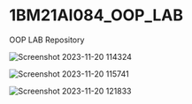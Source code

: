 # 1BM21AI084_OOP_LAB
OOP LAB Repository

![Screenshot 2023-11-20 114324](https://github.com/ParvaSingh/1BM21AI084_OOP_LAB/assets/138445528/ca5fb7ff-b913-4cba-9e6f-95af5cce7136)

![Screenshot 2023-11-20 115741](https://github.com/ParvaSingh/1BM21AI084_OOP_LAB/assets/138445528/49c4b441-f81e-4b3c-ac69-c8c3c932acad)

![Screenshot 2023-11-20 121833](https://github.com/ParvaSingh/1BM21AI084_OOP_LAB/assets/138445528/99e4cf3b-6009-40f2-a0ac-dcdc1066b2e7)
